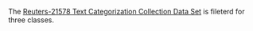  The [Reuters-21578 Text Categorization Collection Data Set]( https://archive.ics.uci.edu/ml/datasets/Reuters-21578+Text+Categorization+Collection) is fileterd for three classes.

